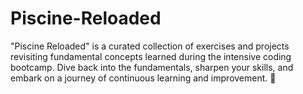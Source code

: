 # Piscine-Reloaded
"Piscine Reloaded" is a curated collection of exercises and projects revisiting fundamental concepts learned during the intensive coding bootcamp. Dive back into the fundamentals, sharpen your skills, and embark on a journey of continuous learning and improvement. 🚀
